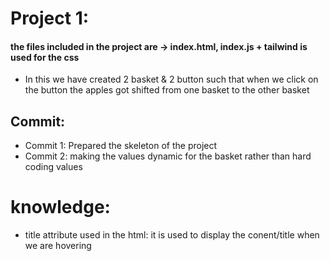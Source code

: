 # Project 1:

 <h4> the files included in the project are -> index.html, index.js + tailwind is used for the css </h4>

- In this we have created 2 basket & 2 button such that when we click on the button the apples got shifted from one basket to the other basket

## Commit:

- Commit 1: Prepared the skeleton of the project
- Commit 2: making the values dynamic for the basket rather than hard coding values

# knowledge:

- title attribute used in the html: it is used to display the conent/title when we are hovering

